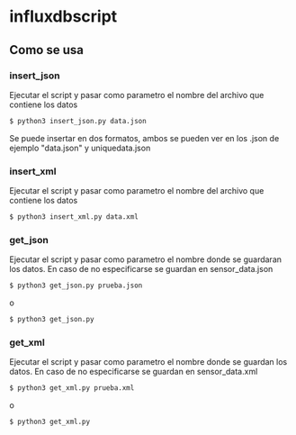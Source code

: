 # influxdbscript

## Como se usa

### insert_json

Ejecutar el script y pasar como parametro el nombre del archivo que contiene los datos
```bash
$ python3 insert_json.py data.json
```
Se puede insertar en dos formatos, ambos se pueden ver en los .json de ejemplo "data.json" y uniquedata.json

### insert_xml

Ejecutar el script y pasar como parametro el nombre del archivo que contiene los datos
```bash
$ python3 insert_xml.py data.xml
```

### get_json
Ejecutar el script y pasar como parametro el nombre donde se guardaran los datos. En caso de no especificarse se guardan en sensor_data.json
```bash
$ python3 get_json.py prueba.json
```
o
```bash
$ python3 get_json.py
```

### get_xml
Ejecutar el script y pasar como parametro el nombre donde se guardan los datos. En caso de no especificarse se guardan en sensor_data.xml
```bash
$ python3 get_xml.py prueba.xml
```
o
```bash
$ python3 get_xml.py
```